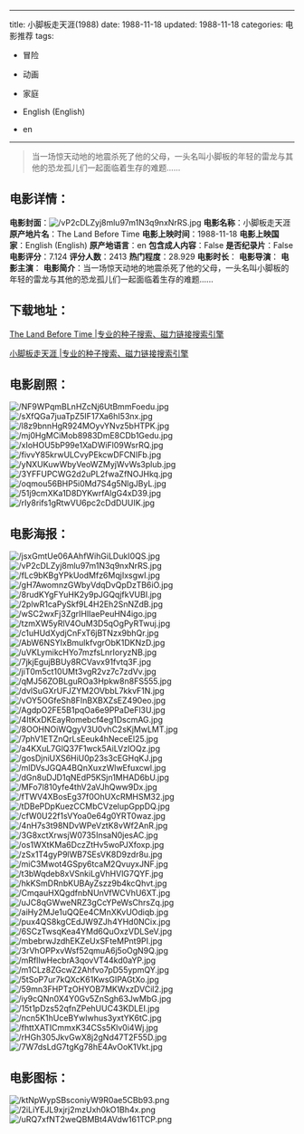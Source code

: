 
---
title: 小脚板走天涯(1988)
date: 1988-11-18
updated: 1988-11-18
categories: 电影推荐
tags:
- 冒险
- 动画
- 家庭

- English (English)
- en
---


> 当一场惊天动地的地震杀死了他的父母，一头名叫小脚板的年轻的雷龙与其他的恐龙孤儿们一起面临着生存的难题......

## **电影详情**：

**电影封面**：<img src="https://image.tmdb.org/t/p/w200/vP2cDLZyj8mlu97m1N3q9nxNrRS.jpg" alt="/vP2cDLZyj8mlu97m1N3q9nxNrRS.jpg" title="/vP2cDLZyj8mlu97m1N3q9nxNrRS.jpg">
**电影名称**：小脚板走天涯
**原产地片名**：The Land Before Time
**电影上映时间**：1988-11-18
**电影上映国家**：English (English)
**原产地语言**：en
**包含成人内容**：False
**是否纪录片**：False
**电影评分**：7.124
**评分人数**：2413
**热门程度**：28.929
**电影时长**：
**电影导演**：
**电影主演**：
**电影简介**：当一场惊天动地的地震杀死了他的父母，一头名叫小脚板的年轻的雷龙与其他的恐龙孤儿们一起面临着生存的难题......

## **下载地址**：
[The Land Before Time |专业的种子搜索、磁力链接搜索引擎](https://movie.amd794.com:2083/?search=The%20Land%20Before%20Time&ordering=&mode=match_phrase&page_size=10&page=1)

[小脚板走天涯 |专业的种子搜索、磁力链接搜索引擎](https://movie.amd794.com:2083/?search=%E5%B0%8F%E8%84%9A%E6%9D%BF%E8%B5%B0%E5%A4%A9%E6%B6%AF&ordering=&mode=match_phrase&page_size=10&page=1)
 

## **电影剧照**：
<img src="https://image.tmdb.org/t/p/original/NF9WPqmBLnHZcNj6UtBmmFoedu.jpg" alt="/NF9WPqmBLnHZcNj6UtBmmFoedu.jpg" title="/NF9WPqmBLnHZcNj6UtBmmFoedu.jpg"><img src="https://image.tmdb.org/t/p/original/sXfQGa7juaTpZ5IF17Xa6hI53nx.jpg" alt="/sXfQGa7juaTpZ5IF17Xa6hI53nx.jpg" title="/sXfQGa7juaTpZ5IF17Xa6hI53nx.jpg"><img src="https://image.tmdb.org/t/p/original/l8z9bnnHgR924MOyvYNvz5bHTPK.jpg" alt="/l8z9bnnHgR924MOyvYNvz5bHTPK.jpg" title="/l8z9bnnHgR924MOyvYNvz5bHTPK.jpg"><img src="https://image.tmdb.org/t/p/original/mj0HgMCiMob8983DmE8CDb1Gedu.jpg" alt="/mj0HgMCiMob8983DmE8CDb1Gedu.jpg" title="/mj0HgMCiMob8983DmE8CDb1Gedu.jpg"><img src="https://image.tmdb.org/t/p/original/xIoHOU5bP99e1XaDWiFl09WsrRQ.jpg" alt="/xIoHOU5bP99e1XaDWiFl09WsrRQ.jpg" title="/xIoHOU5bP99e1XaDWiFl09WsrRQ.jpg"><img src="https://image.tmdb.org/t/p/original/fivvY85krwULCvyPEkcwDFCNIFb.jpg" alt="/fivvY85krwULCvyPEkcwDFCNIFb.jpg" title="/fivvY85krwULCvyPEkcwDFCNIFb.jpg"><img src="https://image.tmdb.org/t/p/original/yNXUKuwWbyVeoWZMyjWvWs3plub.jpg" alt="/yNXUKuwWbyVeoWZMyjWvWs3plub.jpg" title="/yNXUKuwWbyVeoWZMyjWvWs3plub.jpg"><img src="https://image.tmdb.org/t/p/original/3YFFUPCWG2d2uPL2fwaZfNOJHkq.jpg" alt="/3YFFUPCWG2d2uPL2fwaZfNOJHkq.jpg" title="/3YFFUPCWG2d2uPL2fwaZfNOJHkq.jpg"><img src="https://image.tmdb.org/t/p/original/oqmou56BHP5i0Md7S4g5NlgJByL.jpg" alt="/oqmou56BHP5i0Md7S4g5NlgJByL.jpg" title="/oqmou56BHP5i0Md7S4g5NlgJByL.jpg"><img src="https://image.tmdb.org/t/p/original/51j9cmXKa1D8DYKwrfAlgG4xD39.jpg" alt="/51j9cmXKa1D8DYKwrfAlgG4xD39.jpg" title="/51j9cmXKa1D8DYKwrfAlgG4xD39.jpg"><img src="https://image.tmdb.org/t/p/original/rIy8rifs1gRtwVU6pc2cDdDUUIK.jpg" alt="/rIy8rifs1gRtwVU6pc2cDdDUUIK.jpg" title="/rIy8rifs1gRtwVU6pc2cDdDUUIK.jpg">

## **电影海报**：
<img src="https://image.tmdb.org/t/p/original/jsxGmtUe06AAhfWihGiLDukI0QS.jpg" alt="/jsxGmtUe06AAhfWihGiLDukI0QS.jpg" title="/jsxGmtUe06AAhfWihGiLDukI0QS.jpg"><img src="https://image.tmdb.org/t/p/original/vP2cDLZyj8mlu97m1N3q9nxNrRS.jpg" alt="/vP2cDLZyj8mlu97m1N3q9nxNrRS.jpg" title="/vP2cDLZyj8mlu97m1N3q9nxNrRS.jpg"><img src="https://image.tmdb.org/t/p/original/fLc9bKBgYPkUodMfz6MqjIxsgwI.jpg" alt="/fLc9bKBgYPkUodMfz6MqjIxsgwI.jpg" title="/fLc9bKBgYPkUodMfz6MqjIxsgwI.jpg"><img src="https://image.tmdb.org/t/p/original/gH7AwomnzGWbyVdqDvQpDzTB6iO.jpg" alt="/gH7AwomnzGWbyVdqDvQpDzTB6iO.jpg" title="/gH7AwomnzGWbyVdqDvQpDzTB6iO.jpg"><img src="https://image.tmdb.org/t/p/original/8rudKYgFYuHK2y9pJGQqjfkVUBI.jpg" alt="/8rudKYgFYuHK2y9pJGQqjfkVUBI.jpg" title="/8rudKYgFYuHK2y9pJGQqjfkVUBI.jpg"><img src="https://image.tmdb.org/t/p/original/2plwR1caPySkf9L4H2Eh2SnNZdB.jpg" alt="/2plwR1caPySkf9L4H2Eh2SnNZdB.jpg" title="/2plwR1caPySkf9L4H2Eh2SnNZdB.jpg"><img src="https://image.tmdb.org/t/p/original/wSC2wxFj3ZgrIHlIaePeuHN4igo.jpg" alt="/wSC2wxFj3ZgrIHlIaePeuHN4igo.jpg" title="/wSC2wxFj3ZgrIHlIaePeuHN4igo.jpg"><img src="https://image.tmdb.org/t/p/original/tzmXW5yRlV4OuM3D5qOgPyRTwuj.jpg" alt="/tzmXW5yRlV4OuM3D5qOgPyRTwuj.jpg" title="/tzmXW5yRlV4OuM3D5qOgPyRTwuj.jpg"><img src="https://image.tmdb.org/t/p/original/c1uHUdXydjCnFxT6jBTNzx9bhQr.jpg" alt="/c1uHUdXydjCnFxT6jBTNzx9bhQr.jpg" title="/c1uHUdXydjCnFxT6jBTNzx9bhQr.jpg"><img src="https://image.tmdb.org/t/p/original/AbW6NSYIxBmulkfvgrObK1DKNzD.jpg" alt="/AbW6NSYIxBmulkfvgrObK1DKNzD.jpg" title="/AbW6NSYIxBmulkfvgrObK1DKNzD.jpg"><img src="https://image.tmdb.org/t/p/original/uVKLymikcHYo7mzfsLnrIoryzNB.jpg" alt="/uVKLymikcHYo7mzfsLnrIoryzNB.jpg" title="/uVKLymikcHYo7mzfsLnrIoryzNB.jpg"><img src="https://image.tmdb.org/t/p/original/7jkjEgujBBUy8RCVavx91fvtq3F.jpg" alt="/7jkjEgujBBUy8RCVavx91fvtq3F.jpg" title="/7jkjEgujBBUy8RCVavx91fvtq3F.jpg"><img src="https://image.tmdb.org/t/p/original/jiT0m5ct10UMt3vgR2vz7c7zdVv.jpg" alt="/jiT0m5ct10UMt3vgR2vz7c7zdVv.jpg" title="/jiT0m5ct10UMt3vgR2vz7c7zdVv.jpg"><img src="https://image.tmdb.org/t/p/original/qMJ56ZOBLguROa3Hpkw8n8FS555.jpg" alt="/qMJ56ZOBLguROa3Hpkw8n8FS555.jpg" title="/qMJ56ZOBLguROa3Hpkw8n8FS555.jpg"><img src="https://image.tmdb.org/t/p/original/dvlSuGXrUFJZYM2OVbbL7kkvF1N.jpg" alt="/dvlSuGXrUFJZYM2OVbbL7kkvF1N.jpg" title="/dvlSuGXrUFJZYM2OVbbL7kkvF1N.jpg"><img src="https://image.tmdb.org/t/p/original/vOY5OGfeSh8FInBXBXZsEZ490eo.jpg" alt="/vOY5OGfeSh8FInBXBXZsEZ490eo.jpg" title="/vOY5OGfeSh8FInBXBXZsEZ490eo.jpg"><img src="https://image.tmdb.org/t/p/original/AgdpO2FE5B1pqOa6e9PPaDeFl3U.jpg" alt="/AgdpO2FE5B1pqOa6e9PPaDeFl3U.jpg" title="/AgdpO2FE5B1pqOa6e9PPaDeFl3U.jpg"><img src="https://image.tmdb.org/t/p/original/4ItKxDKEayRomebcf4eg1DscmAG.jpg" alt="/4ItKxDKEayRomebcf4eg1DscmAG.jpg" title="/4ItKxDKEayRomebcf4eg1DscmAG.jpg"><img src="https://image.tmdb.org/t/p/original/8OOHNOiWQgyV3U0vhC2sKjMwLMT.jpg" alt="/8OOHNOiWQgyV3U0vhC2sKjMwLMT.jpg" title="/8OOHNOiWQgyV3U0vhC2sKjMwLMT.jpg"><img src="https://image.tmdb.org/t/p/original/7phV1ETZnQrLsEeuk4hNeceEl25.jpg" alt="/7phV1ETZnQrLsEeuk4hNeceEl25.jpg" title="/7phV1ETZnQrLsEeuk4hNeceEl25.jpg"><img src="https://image.tmdb.org/t/p/original/a4KXuL7GlQ37F1wck5AiLVzIOQz.jpg" alt="/a4KXuL7GlQ37F1wck5AiLVzIOQz.jpg" title="/a4KXuL7GlQ37F1wck5AiLVzIOQz.jpg"><img src="https://image.tmdb.org/t/p/original/gosDjniUXS6HiU0p23s3cEGHqKJ.jpg" alt="/gosDjniUXS6HiU0p23s3cEGHqKJ.jpg" title="/gosDjniUXS6HiU0p23s3cEGHqKJ.jpg"><img src="https://image.tmdb.org/t/p/original/mlDVsJGQA4BQnXuxzWlwEfuxcwl.jpg" alt="/mlDVsJGQA4BQnXuxzWlwEfuxcwl.jpg" title="/mlDVsJGQA4BQnXuxzWlwEfuxcwl.jpg"><img src="https://image.tmdb.org/t/p/original/dGn8uDJD1qNEdP5KSjn1MHAD6bU.jpg" alt="/dGn8uDJD1qNEdP5KSjn1MHAD6bU.jpg" title="/dGn8uDJD1qNEdP5KSjn1MHAD6bU.jpg"><img src="https://image.tmdb.org/t/p/original/MFo7l810yfe4thV2aVJhQww9Dx.jpg" alt="/MFo7l810yfe4thV2aVJhQww9Dx.jpg" title="/MFo7l810yfe4thV2aVJhQww9Dx.jpg"><img src="https://image.tmdb.org/t/p/original/fTWV4XBosEg37f0OhUXcRMHSM32.jpg" alt="/fTWV4XBosEg37f0OhUXcRMHSM32.jpg" title="/fTWV4XBosEg37f0OhUXcRMHSM32.jpg"><img src="https://image.tmdb.org/t/p/original/tDBePDpKuezCCMbCVzelupGppDQ.jpg" alt="/tDBePDpKuezCCMbCVzelupGppDQ.jpg" title="/tDBePDpKuezCCMbCVzelupGppDQ.jpg"><img src="https://image.tmdb.org/t/p/original/cfW0U22f1sVYoa0e64g0YRT0waz.jpg" alt="/cfW0U22f1sVYoa0e64g0YRT0waz.jpg" title="/cfW0U22f1sVYoa0e64g0YRT0waz.jpg"><img src="https://image.tmdb.org/t/p/original/4nH7s3t98NDvWPeVztK8vWf2AnR.jpg" alt="/4nH7s3t98NDvWPeVztK8vWf2AnR.jpg" title="/4nH7s3t98NDvWPeVztK8vWf2AnR.jpg"><img src="https://image.tmdb.org/t/p/original/3G8xctXrwsjW0735InsaN0jesAC.jpg" alt="/3G8xctXrwsjW0735InsaN0jesAC.jpg" title="/3G8xctXrwsjW0735InsaN0jesAC.jpg"><img src="https://image.tmdb.org/t/p/original/os1WXtKMa6DczZtHv5woPJXfoxp.jpg" alt="/os1WXtKMa6DczZtHv5woPJXfoxp.jpg" title="/os1WXtKMa6DczZtHv5woPJXfoxp.jpg"><img src="https://image.tmdb.org/t/p/original/zSx1T4gyP9lWB7SEsVK8D9zdr8u.jpg" alt="/zSx1T4gyP9lWB7SEsVK8D9zdr8u.jpg" title="/zSx1T4gyP9lWB7SEsVK8D9zdr8u.jpg"><img src="https://image.tmdb.org/t/p/original/miC3Mwot4GSpy6tcaM2QvuyxJNF.jpg" alt="/miC3Mwot4GSpy6tcaM2QvuyxJNF.jpg" title="/miC3Mwot4GSpy6tcaM2QvuyxJNF.jpg"><img src="https://image.tmdb.org/t/p/original/t3bWqdeb8xVSnkiLgVhHVlG7QYF.jpg" alt="/t3bWqdeb8xVSnkiLgVhHVlG7QYF.jpg" title="/t3bWqdeb8xVSnkiLgVhHVlG7QYF.jpg"><img src="https://image.tmdb.org/t/p/original/hkKSmDRnbKUBAyZszz9b4kcQhvt.jpg" alt="/hkKSmDRnbKUBAyZszz9b4kcQhvt.jpg" title="/hkKSmDRnbKUBAyZszz9b4kcQhvt.jpg"><img src="https://image.tmdb.org/t/p/original/CmqauHXQgdfnbNUnVfWCVhU6XT.jpg" alt="/CmqauHXQgdfnbNUnVfWCVhU6XT.jpg" title="/CmqauHXQgdfnbNUnVfWCVhU6XT.jpg"><img src="https://image.tmdb.org/t/p/original/uJC8qGWweNRZ3gCcYPeWsChrsZq.jpg" alt="/uJC8qGWweNRZ3gCcYPeWsChrsZq.jpg" title="/uJC8qGWweNRZ3gCcYPeWsChrsZq.jpg"><img src="https://image.tmdb.org/t/p/original/aiHy2MJe1uQQEe4CMnXKvUOdiqb.jpg" alt="/aiHy2MJe1uQQEe4CMnXKvUOdiqb.jpg" title="/aiHy2MJe1uQQEe4CMnXKvUOdiqb.jpg"><img src="https://image.tmdb.org/t/p/original/pux4QS8kgCEdJW9ZJh4YHd0NCix.jpg" alt="/pux4QS8kgCEdJW9ZJh4YHd0NCix.jpg" title="/pux4QS8kgCEdJW9ZJh4YHd0NCix.jpg"><img src="https://image.tmdb.org/t/p/original/6SCzTwsqKea4YMd6QuOxzVDLSeV.jpg" alt="/6SCzTwsqKea4YMd6QuOxzVDLSeV.jpg" title="/6SCzTwsqKea4YMd6QuOxzVDLSeV.jpg"><img src="https://image.tmdb.org/t/p/original/mbebrwJzdhEKZeUxSFteMPnt9PI.jpg" alt="/mbebrwJzdhEKZeUxSFteMPnt9PI.jpg" title="/mbebrwJzdhEKZeUxSFteMPnt9PI.jpg"><img src="https://image.tmdb.org/t/p/original/3rVhOPPxvWsf52qmuA6j5oOgN9Q.jpg" alt="/3rVhOPPxvWsf52qmuA6j5oOgN9Q.jpg" title="/3rVhOPPxvWsf52qmuA6j5oOgN9Q.jpg"><img src="https://image.tmdb.org/t/p/original/mRfllwHecbrA3qovVT44kd0aYP.jpg" alt="/mRfllwHecbrA3qovVT44kd0aYP.jpg" title="/mRfllwHecbrA3qovVT44kd0aYP.jpg"><img src="https://image.tmdb.org/t/p/original/m1CLz8ZGcwZ2Ahfvo7pD55ypmQY.jpg" alt="/m1CLz8ZGcwZ2Ahfvo7pD55ypmQY.jpg" title="/m1CLz8ZGcwZ2Ahfvo7pD55ypmQY.jpg"><img src="https://image.tmdb.org/t/p/original/5tSoP7ur7kQXcK61KwsGIPAGtXo.jpg" alt="/5tSoP7ur7kQXcK61KwsGIPAGtXo.jpg" title="/5tSoP7ur7kQXcK61KwsGIPAGtXo.jpg"><img src="https://image.tmdb.org/t/p/original/59mn3FHPTzOHYOB7MKWxzDVCil2.jpg" alt="/59mn3FHPTzOHYOB7MKWxzDVCil2.jpg" title="/59mn3FHPTzOHYOB7MKWxzDVCil2.jpg"><img src="https://image.tmdb.org/t/p/original/iy9cQNn0X4Y0Gv5ZnSgh63JwMbG.jpg" alt="/iy9cQNn0X4Y0Gv5ZnSgh63JwMbG.jpg" title="/iy9cQNn0X4Y0Gv5ZnSgh63JwMbG.jpg"><img src="https://image.tmdb.org/t/p/original/15t1pDzs52qfnZPehUUC43KDLEI.jpg" alt="/15t1pDzs52qfnZPehUUC43KDLEI.jpg" title="/15t1pDzs52qfnZPehUUC43KDLEI.jpg"><img src="https://image.tmdb.org/t/p/original/ncn5K1hUceBYwIwhus3yxtYK6tC.jpg" alt="/ncn5K1hUceBYwIwhus3yxtYK6tC.jpg" title="/ncn5K1hUceBYwIwhus3yxtYK6tC.jpg"><img src="https://image.tmdb.org/t/p/original/fhttXATICmmxK34CSs5Klv0i4Wj.jpg" alt="/fhttXATICmmxK34CSs5Klv0i4Wj.jpg" title="/fhttXATICmmxK34CSs5Klv0i4Wj.jpg"><img src="https://image.tmdb.org/t/p/original/rHGh305JkvGwX8j2gNd47T2F55D.jpg" alt="/rHGh305JkvGwX8j2gNd47T2F55D.jpg" title="/rHGh305JkvGwX8j2gNd47T2F55D.jpg"><img src="https://image.tmdb.org/t/p/original/7W7dsLdG7tgKg78hE4AvOoK1Vkt.jpg" alt="/7W7dsLdG7tgKg78hE4AvOoK1Vkt.jpg" title="/7W7dsLdG7tgKg78hE4AvOoK1Vkt.jpg">

## **电影图标**：
<img src="https://image.tmdb.org/t/p/original/ktNpWypSBsconiyW9R0ae5CBb93.png" alt="/ktNpWypSBsconiyW9R0ae5CBb93.png" title="/ktNpWypSBsconiyW9R0ae5CBb93.png"><img src="https://image.tmdb.org/t/p/original/2iLiYEJL9xjrj2mzUxh0kO1Bh4x.png" alt="/2iLiYEJL9xjrj2mzUxh0kO1Bh4x.png" title="/2iLiYEJL9xjrj2mzUxh0kO1Bh4x.png"><img src="https://image.tmdb.org/t/p/original/uRQ7xfNT2weQBMBt4AVdw161TCP.png" alt="/uRQ7xfNT2weQBMBt4AVdw161TCP.png" title="/uRQ7xfNT2weQBMBt4AVdw161TCP.png">
